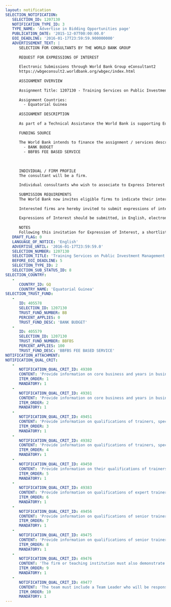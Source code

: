 ```yaml
---
layout: notification
SELECTION_NOTIFICATION: 
   SELECTION_ID: 1207130
   NOTIFICATION_TYPE_ID: 3
   TYPE_NAME: 'Advertise in Bidding Opportunities page'
   PUBLICATION_DATE: '2015-12-07T00:00:00.0'
   EOI_DEADLINE: '2016-01-17T23:59:59.900000000'
   ADVERTISEMENT_TEXT: |
      SELECTION FOR CONSULTANTS BY THE WORLD BANK GROUP
      
      REQUEST FOR EXPRESSIONS OF INTEREST
      
      Electronic Submissions through World Bank Group eConsultant2
      https://wbgeconsult2.worldbank.org/wbgec/index.html
      
      ASSIGNMENT OVERVIEW
      
      Assignment Title: 1207130 - Training Services on Public Investment Management and Monitoring for Public Officials in Equatorial Guinea
      
      Assignment Countries:
        - Equatorial Guinea
      
      ASSIGNMENT DESCRIPTION
      
      As part of a Technical Assistance the World Bank is supporting Equatorial Guineas Ministry of Economy, Planning and Public Investment and the National Development Agency through a program for strengthening public sector capacities and the optimization of the methodologies of project identification, formulation, monitoring and evaluation. Specifically the Bank is supporting the institutions in developing the capacity of its managing and technical staff in order to better carry out its investment project planning and monitoring functions. Under these activities the World Bank is looking to hire the services of a firm or teaching institution with proven experience in public sector capacity building for the design and implementation of formal courses (to be delivered in Spanish language) in (i) Basic and Intermediate level on project and public policy identification, formulation, appraisal, and monitoring, and (ii) Advanced level on decision-making for public investment management. The Basic and Intermediate levels will be delivered by at least two expert trainers, and the Advanced level will be delivered by at least one senior trainer and one expert trainer (see minimum requirements for "expert level" and "senior level").
      
      FUNDING SOURCE
      
      The World Bank intends to finance the assignment / services described below under the following trust fund(s):
        - BANK BUDGET
        - BBFBS FEE BASED SERVICE
      
      
      
      INDIVIDUAL / FIRM PROFILE
      The consultant will be a firm.  
      
      Individual consultants who wish to associate to Express Interest must be part of a Firm that complies with the minimum requirements and apply as a Firm.  
      
      SUBMISSION REQUIREMENTS
      The World Bank now invites eligible firms to indicate their interest in providing the services.  Interested firms must provide information indicating that they are qualified to perform the services (brochures, description of similar assignments, experience in similar conditions, availability of appropriate skills among staff, etc. for firms; CV and cover letter for individuals).  Please note that the total size of all attachments should be less than 5MB.  Consultants may associate to enhance their qualifications.
      
      Interested firms are hereby invited to submit expressions of interest.
      
      Expressions of Interest should be submitted, in English, electronically through World Bank Group eTendering (https://wbgeconsult2.worldbank.org/wbgec/index.html)
      
      NOTES
      Following this invitation for Expression of Interest, a shortlist of qualified firms will be formally invited to submit proposals.  Shortlisting and selection will be subject to the availability of funding.
   DRAFT_FLAG: 0
   LANGUAGE_OF_NOTICE: 'English'
   ADVERTISE_UNTIL: '2016-01-17T23:59:59.0'
   SELECTION_NUMBER: 1207130
   SELECTION_TITLE: 'Training Services on Public Investment Management and Monitoring for Public Officials in Equatorial Guinea'
   BEFORE_EOI_DEADLINE: 5
   SELECTION_TYPE_ID: 2
   SELECTION_SUB_STATUS_ID: 8
SELECTION_COUNTRY: 
   - 
      COUNTRY_ID: GQ
      COUNTRY_NAME: 'Equatorial Guinea'
SELECTION_TRUST_FUND: 
   - 
      ID: 405578
      SELECTION_ID: 1207130
      TRUST_FUND_NUMBER: BB
      PERCENT_APPLIES: 0
      TRUST_FUND_DESC: 'BANK BUDGET'
   - 
      ID: 405579
      SELECTION_ID: 1207130
      TRUST_FUND_NUMBER: BBFBS
      PERCENT_APPLIES: 100
      TRUST_FUND_DESC: 'BBFBS FEE BASED SERVICE'
NOTIFICATION_ATTACHMENT: 
NOTIFICATION_QUAL_CRIT: 
   - 
      NOTIFICATION_QUAL_CRIT_ID: 49380
      CONTENT: 'Provide information on core business and years in business, specifically information on holding the following minimum requirements: At least eight (8) years of experience on training on either, some or all of these topics: (I) identification, formulation, appraisal, and monitoring of public policies and programs; (ii) monitoring and evaluation of public policies and programs; (iii) planning and budgeting for the public sector'
      ITEM_ORDER: 1
      MANDATORY: 1
   - 
      NOTIFICATION_QUAL_CRIT_ID: 49381
      CONTENT: 'Provide information on core business and years in business, specifically information on holding the following minimum requirements: Have delivered at least five (5) trainings on similar topics in developing countries in the last ten (10) years.'
      ITEM_ORDER: 2
      MANDATORY: 1
   - 
      NOTIFICATION_QUAL_CRIT_ID: 49451
      CONTENT: 'Provide information on qualifications of trainers, specifically information on holding the following minimum requirements: Fluency in Spanish.'
      ITEM_ORDER: 3
      MANDATORY: 1
   - 
      NOTIFICATION_QUAL_CRIT_ID: 49382
      CONTENT: 'Provide information on qualifications of trainers, specifically information on holding the following minimum requirements: Hold a post-graduate degree in Economics, Social Science, Public Administration, Project Management or similar studies.'
      ITEM_ORDER: 4
      MANDATORY: 1
   - 
      NOTIFICATION_QUAL_CRIT_ID: 49450
      CONTENT: 'Provide information on their qualifications of trainers, specifically information on holding the following minimum requirements: Have delivered five (5) trainings to public sector officials in developing countries in the last ten (10) years in the subject associated to his/her expertise.'
      ITEM_ORDER: 5
      MANDATORY: 1
   - 
      NOTIFICATION_QUAL_CRIT_ID: 49383
      CONTENT: 'Provide information on qualifications of expert trainers, specifically information on holding the following minimum requirements: Hold at least (5) years of professional experience in the public sector in : (i) leading the identification, formulation, appraisal, and monitoring of public policies and programs and/or (ii) leading the monitoring and evaluation of public policies and programs'
      ITEM_ORDER: 6
      MANDATORY: 1
   - 
      NOTIFICATION_QUAL_CRIT_ID: 49456
      CONTENT: 'Provide information on qualifications of senior trainer(s), specifically information on holding the following minimum requirements: Hold eight (8) years of hands-on experience in planning, budgeting and public investment'
      ITEM_ORDER: 7
      MANDATORY: 1
   - 
      NOTIFICATION_QUAL_CRIT_ID: 49475
      CONTENT: 'Provide information on qualifications of senior trainer(s), specifically information on holding the following minimum requirements: Have delivered five trainings to public sector officials in developing countries in the last ten years in either, some, or all of the following topics: management, identification, formulation, and/or evaluation of public investment programs & projects (ii) monitoring & evaluation of public investment programs & projects (iii) planning, budgeting & public investment'
      ITEM_ORDER: 8
      MANDATORY: 1
   - 
      NOTIFICATION_QUAL_CRIT_ID: 49476
      CONTENT: 'The firm or teaching institution must also demonstrate the availability of additional staff that could replace or support the core team. The resumes and references for this additional staff must also be submitted in order to provide evidence that they meet the minimum requirements.'
      ITEM_ORDER: 9
      MANDATORY: 1
   - 
      NOTIFICATION_QUAL_CRIT_ID: 49477
      CONTENT: 'The team must include a Team Leader who will be responsible for coordinating the work with the Bank Task team, this team leader may also serve as a trainer'
      ITEM_ORDER: 10
      MANDATORY: 1
---
```

